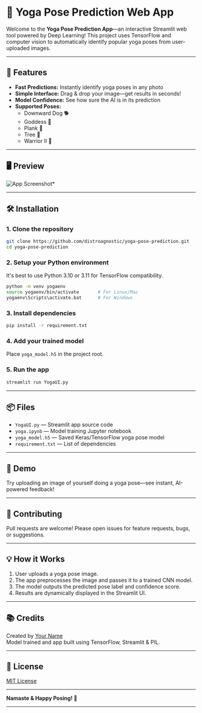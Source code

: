 # 🧘 Yoga Pose Prediction Web App

Welcome to the **Yoga Pose Prediction App**—an interactive Streamlit web tool powered by Deep Learning! This project uses TensorFlow and computer vision to automatically identify popular yoga poses from user-uploaded images.

***

## 🚀 Features

- **Fast Predictions:** Instantly identify yoga poses in any photo
- **Simple Interface:** Drag & drop your image—get results in seconds!
- **Model Confidence:** See how sure the AI is in its prediction
- **Supported Poses:**  
  - Downward Dog 🐕  
  - Goddess 🙆  
  - Plank 💪  
  - Tree 🌳  
  - Warrior II 🏹

***

## 🖥️ Preview

![App Screenshot]()*

***

## 🛠️ Installation

### 1. **Clone the repository**
```bash
git clone https://github.com/distroagnostic/yoga-pose-prediction.git
cd yoga-pose-prediction
```
### 2. **Setup your Python environment**
It's best to use Python 3.10 or 3.11 for TensorFlow compatibility.
```bash
python -m venv yogaenv
source yogaenv/bin/activate       # For Linux/Mac
yogaenv\Scripts\activate.bat      # For Windows
```

### 3. **Install dependencies**
```bash
pip install -r requirement.txt
```

### 4. **Add your trained model**
Place `yoga_model.h5` in the project root.

### 5. **Run the app**
```bash
streamlit run YogaUI.py
```

***

## 📦 Files

- `YogaUI.py` — Streamlit app source code  
- `yoga.ipynb` — Model training Jupyter notebook  
- `yoga_model.h5` — Saved Keras/TensorFlow yoga pose model  
- `requirement.txt` — List of dependencies

***

## 🎯 Demo

Try uploading an image of yourself doing a yoga pose—see instant, AI-powered feedback!

***

## 🤝 Contributing

Pull requests are welcome! Please open issues for feature requests, bugs, or suggestions.

***

## 💡 How it Works

1. User uploads a yoga pose image.
2. The app preprocesses the image and passes it to a trained CNN model.
3. The model outputs the predicted pose label and confidence score.
4. Results are dynamically displayed in the Streamlit UI.

***

## 📚 Credits

Created by [Your Name](https://github.com/distroagnostic)  
Model trained and app built using TensorFlow, Streamlit & PIL.

***

## 📄 License

[MIT License](LICENSE)

***

**Namaste & Happy Posing! 🧘**

***